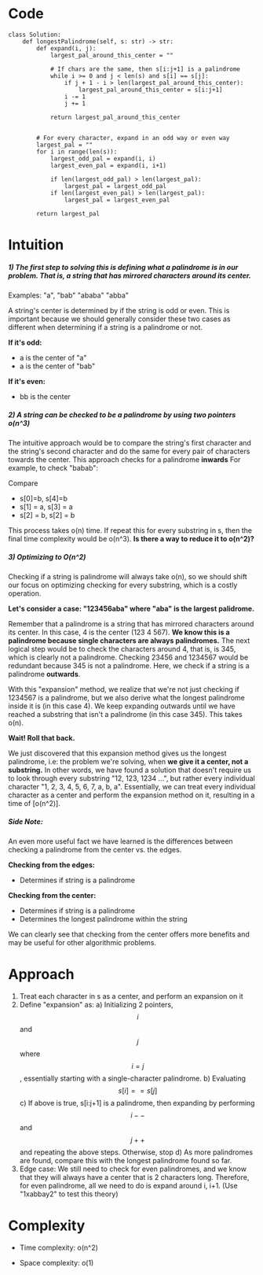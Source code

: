 # Code
```
class Solution:
    def longestPalindrome(self, s: str) -> str:
        def expand(i, j):
            largest_pal_around_this_center = ""

            # If chars are the same, then s[i:j+1] is a palindrome
            while i >= 0 and j < len(s) and s[i] == s[j]:
                if j + 1 - i > len(largest_pal_around_this_center):
                    largest_pal_around_this_center = s[i:j+1]
                i -= 1
                j += 1

            return largest_pal_around_this_center
            

        # For every character, expand in an odd way or even way
        largest_pal = ""
        for i in range(len(s)):
            largest_odd_pal = expand(i, i)
            largest_even_pal = expand(i, i+1)

            if len(largest_odd_pal) > len(largest_pal):
                largest_pal = largest_odd_pal
            if len(largest_even_pal) > len(largest_pal):
                largest_pal = largest_even_pal

        return largest_pal
```

# Intuition
##### 1) The first step to solving this is **defining what a palindrome is in our problem**. That is, a string that has mirrored characters around its center. 

Examples: "a", "bab" "ababa" "abba"

A string's center is determined by if the string is odd or even. This is important because we should generally consider these two cases as different when determining if a string is a palindrome or not.

**If it's odd:**
- a is the center of "a"
- a is the center of "bab"

**If it's even:**
- bb is the center 

##### 2) A string can be checked to be a palindrome by using two pointers o(n^3) 

The intuitive approach would be to compare the string's first character and the string's second character and do the same for every pair of characters towards the center. This approach checks for a palindrome **inwards** For example, to check "babab":

Compare 
* s[0]=b, s[4]=b
* s[1] = a, s[3] = a
* s[2] = b, s[2] = b

This process takes o(n) time. If repeat this for every substring in s, then the final time complexity would be o(n^3). **Is there a way to reduce it to o(n^2)?**


##### 3) Optimizing to O(n^2)

Checking if a string is palindrome will always take o(n), so we should shift our focus on optimizing checking for every substring, which is a costly operation.

**Let's consider a case: "123456aba" where "aba" is the largest palidrome.**

Remember that a palindrome is a string that has mirrored characters around its center. In this case, 4 is the center (123 4 567). **We know this is a palindrome because single characters are always palindromes.** The next logical step would be to check the characters around 4, that is, is 345, which is clearly not a palindrome. Checking 23456 and 1234567 would be redundant because 345 is not a palindrome. Here, we check if a string is a palindrome **outwards**. 

With this "expansion" method, we realize that we're not just checking if 1234567 is a palindrome, but we also derive what the longest palindrome inside it is (in this case 4). We keep expanding outwards until we have reached a substring that isn't a palindrome (in this case 345). This takes o(n).

**Wait! Roll that back.**

We just discovered that this expansion method gives us the longest palindrome, i.e: the problem we're solving, when **we give it a center, not a substring.** In other words, we have found a solution that doesn't require us to look through every substring "12, 123, 1234 ...", but rather every individual character "1, 2, 3, 4, 5, 6, 7, a, b, a". Essentially, we can treat every individual character as a center and perform the expansion method on it, resulting in a time of [o(n^2)].

##### Side Note:
An even more useful fact we have learned is the differences between checking a palindrome from the center vs. the edges.

**Checking from the edges:**
* Determines if string is a palindrome

**Checking from the center:**
* Determines if string is a palindrome 
* Determines the longest palindrome within the string

We can clearly see that checking from the center offers more benefits and may be useful for other algorithmic problems.
# Approach
<!-- Describe your approach to solving the problem. -->
1. Treat each character in s as a center, and perform an expansion on it
2. Define "expansion" as:
a) Initializing 2 pointers, $$i$$ and $$j$$ where $$i=j$$, essentially starting with a single-character palindrome.
b) Evaluating $$s[i] == s[j]$$
c) If above is true, s[i:j+1] is a palindrome, then expanding by performing $$i--$$ and $$j++$$ and repeating the above steps. Otherwise, stop
d) As more palindromes are found, compare this with the longest palindrome found so far.
3. Edge case: We still need to check for even palindromes, and we know that they will always have a center that is 2 characters long. Therefore, for even palindrome, all we need to do is expand around i, i+1. (Use "1xabbay2" to test this theory)

# Complexity
- Time complexity:
o(n^2)

- Space complexity:
o(1)

